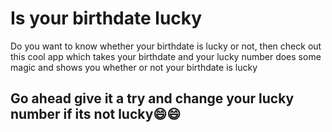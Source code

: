 # Is your birthdate lucky

Do you want to know whether your birthdate is lucky or not, then check out this cool app which takes your birthdate and your lucky number does some magic and shows you whether or not your birthdate is lucky

## Go ahead give it a try and change your lucky number if its not lucky😄😄
